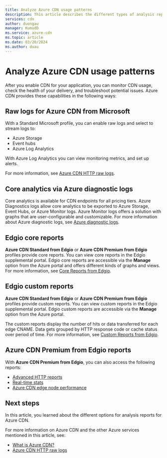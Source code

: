 ```yaml
---
title: Analyze Azure CDN usage patterns
description: This article describes the different types of analysis reports available for Azure CDN products.
services: cdn
author: duongau
manager: KumudD
ms.service: azure-cdn
ms.topic: article
ms.date: 03/20/2024
ms.author: duau
---
```


# Analyze Azure CDN usage patterns

After you enable CDN for your application, you can monitor CDN usage, check the health of your delivery, and troubleshoot potential issues. Azure CDN provides these capabilities in the following ways:

## Raw logs for Azure CDN from Microsoft

With a Standard Microsoft profile, you can enable raw logs and select to stream logs to:

- Azure Storage
- Event hubs
- Azure Log Analytics

With Azure Log Analytics you can view monitoring metrics, and set up alerts.

For more information, see [Azure CDN HTTP raw logs](monitoring-and-access-log.md).

## Core analytics via Azure diagnostic logs

Core analytics is available for CDN endpoints for all pricing tiers. Azure Diagnostics logs allow core analytics to be exported to Azure Storage, Event Hubs, or Azure Monitor logs. Azure Monitor logs offers a solution with graphs that are user-configurable and customizable. For more information about Azure diagnostic logs, see [Azure diagnostic logs](cdn-azure-diagnostic-logs.md).

<a name='verizon-core-reports'></a>

## Edgio core reports

**Azure CDN Standard from Edgio** or **Azure CDN Premium from Edgio** profiles provide core reports. You can view core reports in the Edgio supplemental portal. Edgio core reports are accessible via the **Manage** option from the Azure portal and offers different kinds of graphs and views. For more information, see [Core Reports from Edgio](cdn-analyze-usage-patterns.md).

<a name='verizon-custom-reports'></a>

## Edgio custom reports

**Azure CDN Standard from Edgio** or **Azure CDN Premium from Edgio** profiles provide custom reports. You can view custom reports in the Edgio supplemental portal. Edgio custom reports are accessible via the **Manage** option from the Azure portal.

The custom reports display the number of hits or data transferred for each edge CNAME. Data gets grouped by HTTP response code or cache status over period of time. For more information, see [Custom Reports from Edgio](cdn-verizon-custom-reports.md).

<a name='azure-cdn-premium-from-verizon-reports'></a>

## Azure CDN Premium from Edgio reports

With **Azure CDN Premium from Edgio**, you can also access the following reports:
   - [Advanced HTTP reports](cdn-advanced-http-reports.md)
   - [Real-time stats](cdn-real-time-stats.md)
   - [Azure CDN edge node performance](cdn-edge-performance.md)

## Next steps

In this article, you learned about the different options for analysis reports for Azure CDN.

For more information on Azure CDN and the other Azure services mentioned in this article, see:

- [What is Azure CDN?](cdn-overview.md)
- [Azure CDN HTTP raw logs](monitoring-and-access-log.md)
